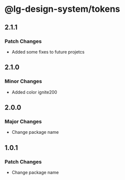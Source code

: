 # @lg-design-system/tokens

## 2.1.1

### Patch Changes

- Added some fixes to future projetcs

## 2.1.0

### Minor Changes

- Added color ignite200

## 2.0.0

### Major Changes

- Change package name

## 1.0.1

### Patch Changes

- Change package name
